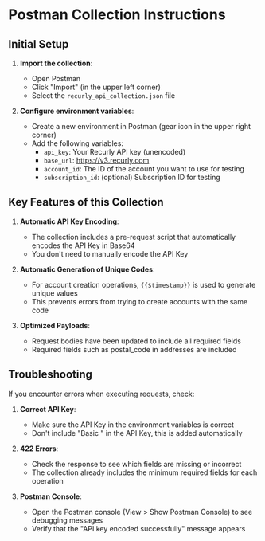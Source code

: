 # Postman Collection Instructions

## Initial Setup

1. **Import the collection**: 
   - Open Postman
   - Click "Import" (in the upper left corner)
   - Select the `recurly_api_collection.json` file

2. **Configure environment variables**:
   - Create a new environment in Postman (gear icon in the upper right corner)
   - Add the following variables:
     - `api_key`: Your Recurly API key (unencoded)
     - `base_url`: https://v3.recurly.com 
     - `account_id`: The ID of the account you want to use for testing
     - `subscription_id`: (optional) Subscription ID for testing

## Key Features of this Collection

1. **Automatic API Key Encoding**:
   - The collection includes a pre-request script that automatically encodes the API Key in Base64
   - You don't need to manually encode the API Key

2. **Automatic Generation of Unique Codes**:
   - For account creation operations, `{{$timestamp}}` is used to generate unique values
   - This prevents errors from trying to create accounts with the same code

3. **Optimized Payloads**:
   - Request bodies have been updated to include all required fields
   - Required fields such as postal_code in addresses are included

## Troubleshooting

If you encounter errors when executing requests, check:

1. **Correct API Key**: 
   - Make sure the API Key in the environment variables is correct
   - Don't include "Basic " in the API Key, this is added automatically

2. **422 Errors**:
   - Check the response to see which fields are missing or incorrect
   - The collection already includes the minimum required fields for each operation

3. **Postman Console**:
   - Open the Postman console (View > Show Postman Console) to see debugging messages
   - Verify that the "API key encoded successfully" message appears 